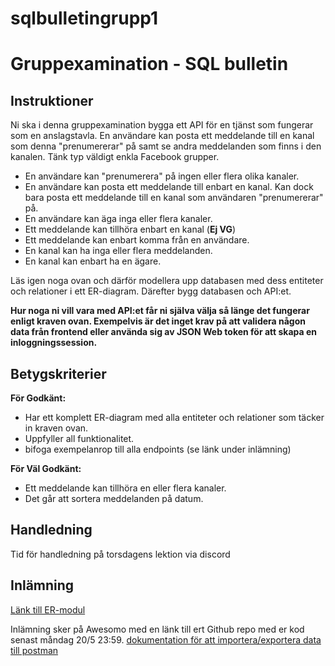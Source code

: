 # sqlbulletingrupp1

# Gruppexamination - SQL bulletin

## Instruktioner

Ni ska i denna gruppexamination bygga ett API för en tjänst som fungerar som en anslagstavla. En användare kan posta ett meddelande till en kanal som denna "prenumererar" på samt se andra meddelanden som finns i den kanalen. Tänk typ väldigt enkla Facebook grupper.

* En användare kan "prenumerera" på ingen eller flera olika kanaler.
* En användare kan posta ett meddelande till enbart en kanal. Kan dock bara posta ett meddelande till en kanal som användaren "prenumererar" på.
* En användare kan äga inga eller flera kanaler.
* Ett meddelande kan tillhöra enbart en kanal (**Ej VG**)
* Ett meddelande kan enbart komma från en användare.
* En kanal kan ha inga eller flera meddelanden.
* En kanal kan enbart ha en ägare.


Läs igen noga ovan och därför modellera upp databasen med dess entiteter och relationer i ett ER-diagram. Därefter bygg databasen och API:et.

**Hur noga ni vill vara med API:et får ni själva välja så länge det fungerar enligt kraven ovan. Exempelvis är det inget krav på att validera någon data från frontend eller använda sig av JSON Web token för att skapa en inloggningssession.**

## Betygskriterier

**För Godkänt:**
* Har ett komplett ER-diagram med alla entiteter och relationer som täcker in kraven ovan.
* Uppfyller all funktionalitet.
* bifoga exempelanrop till alla endpoints (se länk under inlämning)

**För Väl Godkänt:**
* Ett meddelande kan tillhöra en eller flera kanaler.
* Det går att sortera meddelanden på datum.

## Handledning

Tid för handledning på torsdagens lektion via discord

## Inlämning

[Länk till ER-modul](https://drive.google.com/file/d/1S8knsKhz8_1tJu8t8I85uxx82wbZxrWg/view?usp=sharing)

Inlämning sker på Awesomo med en länk till ert Github repo med er kod senast måndag 20/5 23:59.
[dokumentation för att importera/exportera data till postman](https://learning.postman.com/docs/getting-started/importing-and-exporting/importing-and-exporting-overview/#importing-data-into-postman)
